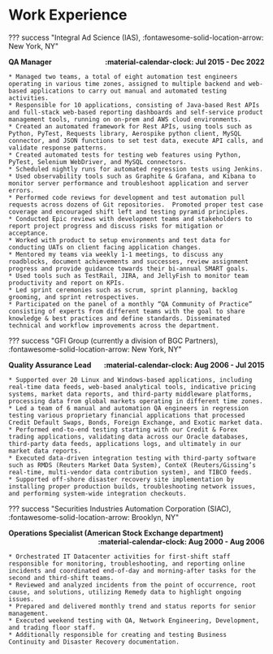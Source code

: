 # Work Experience

??? success "Integral Ad Science (IAS), :fontawesome-solid-location-arrow: New York, NY"
    <div>
        <div style="float:left">**QA Manager**</div>
        <div style="float:right">**:material-calendar-clock: Jul 2015 - Dec 2022**</div>
    </div>
    <div style="clear: both;"></div>

    * Managed two teams, a total of eight automation test engineers operating in various time zones, assigned to multiple backend and web-based applications to carry out manual and automated testing activities.
    * Responsible for 10 applications, consisting of Java-based Rest APIs and full-stack web-based reporting dashboards and self-service product management tools, running on on-prem and AWS cloud environments.
    * Created an automated framework for Rest APIs, using tools such as Python, PyTest, Requests library, Aerospike python client, MySQL connector, and JSON functions to set test data, execute API calls, and validate response patterns.
    * Created automated tests for testing web features using Python, PyTest, Selenium WebDriver, and MySQL connectors.
    * Scheduled nightly runs for automated regression tests using Jenkins.
    * Used observability tools such as Graphite & Grafana, and Kibana to monitor server performance and troubleshoot application and server errors.
    * Performed code reviews for development and test automation pull requests across dozens of Git repositories.  Promoted proper test case coverage and encouraged shift left and testing pyramid principles.
    * Conducted Epic reviews with development teams and stakeholders to report project progress and discuss risks for mitigation or acceptance.
    * Worked with product to setup environments and test data for conducting UATs on client facing application changes.
    * Mentored my teams via weekly 1-1 meetings, to discuss any roadblocks, document achievements and successes, review assignment progress and provide guidance towards their bi-annual SMART goals.
    * Used tools such as TestRail, JIRA, and JellyFish to monitor team productivity and report on KPIs.
    * Led sprint ceremonies such as scrum, sprint planning, backlog grooming, and sprint retrospectives.
    * Participated on the panel of a monthly “QA Community of Practice” consisting of experts from different teams with the goal to share knowledge & best practices and define standards. Disseminated technical and workflow improvements across the department.


??? success "GFI Group (currently a division of BGC Partners), :fontawesome-solid-location-arrow: New York, NY"
    <div>
        <div style="float:left">**Quality Assurance Lead**</div>
        <div style="float:right">**:material-calendar-clock: Aug 2006 - Jul 2015**</div>
    </div>
    <div style="clear: both;"></div>

    * Supported over 20 Linux and Windows-based applications, including real-time data feeds, web-based analytical tools, indicative pricing systems, market data reports, and third-party middleware platforms, processing data from global markets operating in different time zones.
    * Led a team of 6 manual and automation QA engineers in regression testing various proprietary financial applications that processed Credit Default Swaps, Bonds, Foreign Exchange, and Exotic market data.
    * Performed end-to-end testing starting with our Credit & Forex trading applications, validating data across our Oracle databases, third-party data feeds, applications logs, and ultimately in our market data reports.
    * Executed data-driven integration testing with third-party software such as RMDS (Reuters Market Data System), ConteX (Reuters/Gissing’s real-time, multi-vendor data contribution system), and TIBCO feeds.
    * Supported off-shore disaster recovery site implementation by installing proper production builds, troubleshooting network issues, and performing system-wide integration checkouts.


??? success "Securities Industries Automation Corporation (SIAC), :fontawesome-solid-location-arrow: Brooklyn, NY"
    <div>
        <div style="float:left">**Operations Specialist (American Stock Exchange department)**</div>
        <div style="float:right">**:material-calendar-clock: Aug 2000 - Aug 2006**</div>
    </div>
    <div style="clear: both;"></div>

    * Orchestrated IT Datacenter activities for first-shift staff responsible for monitoring, troubleshooting, and reporting online incidents and coordinated end-of-day and morning-after tasks for the second and third-shift teams.
    * Reviewed and analyzed incidents from the point of occurrence, root cause, and solutions, utilizing Remedy data to highlight ongoing issues.
    * Prepared and delivered monthly trend and status reports for senior management.
    * Executed weekend testing with QA, Network Engineering, Development, and trading floor staff.
    * Additionally responsible for creating and testing Business Continuity and Disaster Recovery documentation.